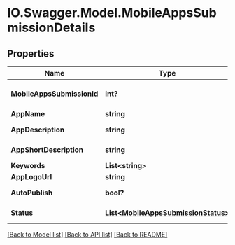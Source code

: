 # IO.Swagger.Model.MobileAppsSubmissionDetails
## Properties

Name | Type | Description | Notes
------------ | ------------- | ------------- | -------------
**MobileAppsSubmissionId** | **int?** | Mobile Apps Submission Id | [optional] 
**AppName** | **string** | App Name | [optional] 
**AppDescription** | **string** | App Description | [optional] 
**AppShortDescription** | **string** | App Description | [optional] 
**Keywords** | **List&lt;string&gt;** | Keywords | [optional] 
**AppLogoUrl** | **string** | Logo URL | [optional] 
**AutoPublish** | **bool?** | Publish automatically | [optional] 
**Status** | [**List&lt;MobileAppsSubmissionStatus&gt;**](MobileAppsSubmissionStatus.md) | Mobile App Status | [optional] 

[[Back to Model list]](../README.md#documentation-for-models) [[Back to API list]](../README.md#documentation-for-api-endpoints) [[Back to README]](../README.md)

